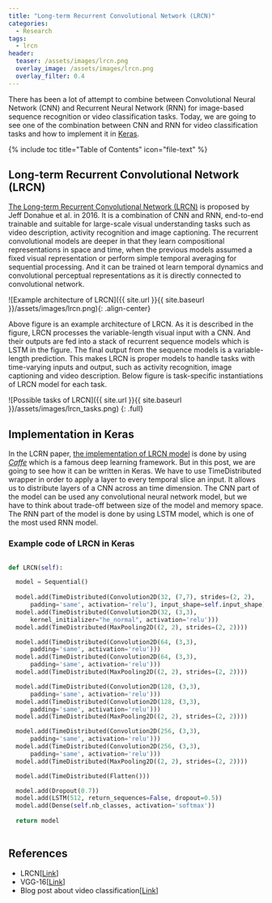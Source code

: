 ```yaml
---
title: "Long-term Recurrent Convolutional Network (LRCN)"
categories:
  - Research
tags:
  - lrcn
header:
  teaser: /assets/images/lrcn.png
  overlay_image: /assets/images/lrcn.png
  overlay_filter: 0.4
---
```


There has been a lot of attempt to combine between Convolutional Neural Network (CNN) and Recurrent Neural Network (RNN) for image-based sequence recognition or video classification tasks.
Today, we are going to see one of the combination between CNN and RNN for video classification tasks and how to implement it in [Keras](https://keras.io/).

{% include toc title="Table of Contents" icon="file-text" %}

## Long-term Recurrent Convolutional Network (LRCN)
[The Long-term Recurrent Convolutional Network (LRCN)](https://arxiv.org/pdf/1411.4389.pdf) is proposed by Jeff Donahue et al. in 2016.
It is a combination of CNN and RNN, end-to-end trainable and suitable for large-scale visual understanding tasks such as video description, activity recognition and image captioning.
The recurrent convolutional models are deeper in that they learn compositional representations in space and time, when the previous models assumed a fixed visual representation or perform simple temporal averaging for sequential processing.
And it can be trained ot learn temporal dynamics and convolutional perceptual representations as it is directly connected to convolutional network.   

![Example architecture of LRCN]({{ site.url }}{{ site.baseurl }}/assets/images/lrcn.png){: .align-center}

Above figure is an example architecture of LRCN.
As it is described in the figure, LRCN processes the variable-length visual input with a CNN.
And their outputs are fed into a stack of recurrent sequence models which is LSTM in the figure.
The final output from the sequence models is a variable-length prediction.
This makes LRCN is proper models to handle tasks with time-varying inputs and output, such as activity recognition, image captioning and video description.
Below figure is task-specific instantiations of LRCN model for each task.

![Possible tasks of LRCN]({{ site.url }}{{ site.baseurl }}/assets/images/lrcn_tasks.png)
{: .full}

## Implementation in Keras
In the LCRN paper, [the implementation of LRCN model](http://jeffdonahue.com/lrcn/) is done by using [*Caffe*](http://caffe.berkeleyvision.org/) which is a famous deep learning framework.
But in this post, we are going to see how it can be written in Keras.
We have to use TimeDistributed wrapper in order to apply a layer to every temporal slice an input.
It allows us to distribute layers of a CNN across an time dimension.
The CNN part of the model can be used any convolutional neural network model, but we have to think about trade-off between size of the model and memory space.
The RNN part of the model is done by using LSTM model, which is one of the most used RNN model.

### Example code of LRCN in Keras

```python

def LRCN(self):

  model = Sequential()
  
  model.add(TimeDistributed(Convolution2D(32, (7,7), strides=(2, 2),
      padding='same', activation='relu'), input_shape=self.input_shape))
  model.add(TimeDistributed(Convolution2D(32, (3,3),
      kernel_initializer="he_normal", activation='relu')))
  model.add(TimeDistributed(MaxPooling2D((2, 2), strides=(2, 2))))

  model.add(TimeDistributed(Convolution2D(64, (3,3),
      padding='same', activation='relu')))
  model.add(TimeDistributed(Convolution2D(64, (3,3),
      padding='same', activation='relu')))
  model.add(TimeDistributed(MaxPooling2D((2, 2), strides=(2, 2))))

  model.add(TimeDistributed(Convolution2D(128, (3,3),
      padding='same', activation='relu')))
  model.add(TimeDistributed(Convolution2D(128, (3,3),
      padding='same', activation='relu')))
  model.add(TimeDistributed(MaxPooling2D((2, 2), strides=(2, 2))))

  model.add(TimeDistributed(Convolution2D(256, (3,3),
      padding='same', activation='relu')))
  model.add(TimeDistributed(Convolution2D(256, (3,3),
      padding='same', activation='relu')))
  model.add(TimeDistributed(MaxPooling2D((2, 2), strides=(2, 2))))

  model.add(TimeDistributed(Flatten()))

  model.add(Dropout(0.7))
  model.add(LSTM(512, return_sequences=False, dropout=0.5))
  model.add(Dense(self.nb_classes, activation='softmax'))
          
  return model
  
```

## References
- LRCN[[Link](https://arxiv.org/pdf/1411.4389.pdf)]
- VGG-16[[Link](https://arxiv.org/abs/1409.1556)]
- Blog post about video classification[[Link](https://blog.coast.ai/five-video-classification-methods-implemented-in-keras-and-tensorflow-99cad29cc0b5)]
